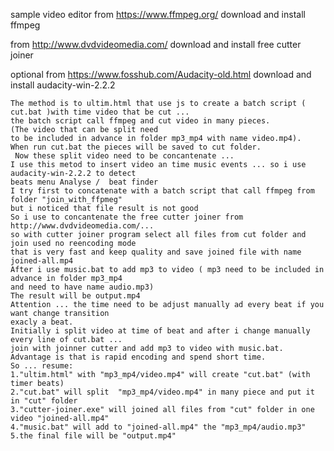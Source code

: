 sample video editor
from https://www.ffmpeg.org/ download and install ffmpeg

from http://www.dvdvideomedia.com/ download and install free cutter joiner

optional from https://www.fosshub.com/Audacity-old.html download and install audacity-win-2.2.2

    The method is to ultim.html that use js to create a batch script ( cut.bat )with time video that be cut ...
    the batch script call ffmpeg and cut video in many pieces. 
    (The video that can be split need
    to be included in advance in folder mp3_mp4 with name video.mp4). 
    When run cut.bat the pieces will be saved to cut folder.
     Now these split video need to be concantenate ... 
    I use this metod to insert video an time music events ... so i use audacity-win-2.2.2 to detect
    beats menu Analyse /  beat finder 
    I try first to concatenate with a batch script that call ffmpeg from folder "join_with_ffpmeg" 
    but i noticed that file result is not good
    So i use to concantenate the free cutter joiner from http://www.dvdvideomedia.com/... 
    so with cutter joiner program select all files from cut folder and join used no reencoding mode 
    that is very fast and keep quality and save joined file with name joined-all.mp4
    After i use music.bat to add mp3 to video ( mp3 need to be included in advance in folder mp3_mp4 
    and need to have name audio.mp3)
    The result will be output.mp4
    Attention ... the time need to be adjust manually ad every beat if you want change transition 
    exacly a beat.
    Initially i split video at time of beat and after i change manually every line of cut.bat ...
    join with joinner cutter and add mp3 to video with music.bat.
    Advantage is that is rapid encoding and spend short time.
    So ... resume:
    1."ultim.html" with "mp3_mp4/video.mp4" will create "cut.bat" (with timer beats)
    2."cut.bat" will split  "mp3_mp4/video.mp4" in many piece and put it in "cut" folder
    3."cutter-joiner.exe" will joined all files from "cut" folder in one video "joined-all.mp4"
    4."music.bat" will add to "joined-all.mp4" the "mp3_mp4/audio.mp3"
    5.the final file will be "output.mp4" 

